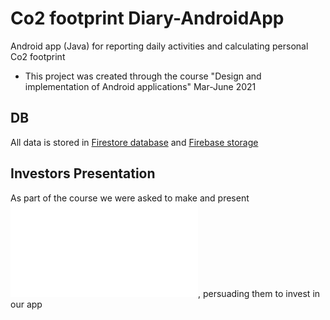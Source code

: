 # Co2 footprint Diary-AndroidApp
Android app (Java) for reporting daily activities and calculating personal Co2 footprint

- This project was created through the course "Design and implementation of Android applications" Mar-June 2021
## DB
All data is stored in [Firestore database](https://firebase.google.com/docs/firestore) and [Firebase storage](https://firebase.google.com/docs/storage)

## Investors Presentation 
As part of the course we were asked to make and present ![investors presentation](./MyCo2Footprint-investors-presentation.pdf), persuading them to invest in our app




